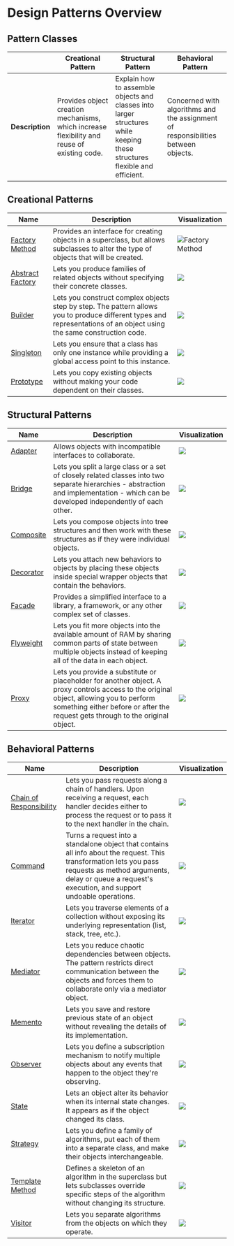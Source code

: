 # Design Patterns Overview 

## Pattern Classes

|                 | Creational Pattern                                           | Structural Pattern                                           | Behavioral Pattern                                           |
| --------------- | ------------------------------------------------------------ | ------------------------------------------------------------ | ------------------------------------------------------------ |
| **Description** | Provides object creation mechanisms, which increase flexibility and reuse of existing code. | Explain how to assemble objects and classes into larger structures while keeping these structures flexible and efficient. | Concerned with algorithms and the assignment of responsibilities between objects. |

## Creational Patterns

| Name                                                         | Description                                                  | Visualization                                                |
| ------------------------------------------------------------ | ------------------------------------------------------------ | ------------------------------------------------------------ |
| [Factory Method](https://refactoring.guru/design-patterns/factory-method) | Provides an interface for creating objects in a superclass, but allows subclasses to alter the type of objects that will be created. | ![Factory Method](https://refactoring.guru/images/patterns/cards/factory-method-mini.png) |
| [Abstract Factory](https://refactoring.guru/design-patterns/abstract-factory) | Lets you produce families of related objects without specifying their concrete classes. | ![](https://refactoring.guru/images/patterns/cards/abstract-factory-mini.png) |
| [Builder](https://refactoring.guru/design-patterns/builder)  | Lets you construct complex objects step by step. The pattern allows you to produce different types and representations of an object using the same construction code. | ![](https://refactoring.guru/images/patterns/cards/builder-mini.png) |
| [Singleton](https://refactoring.guru/design-patterns/singleton) | Lets you ensure that a class has only one instance while providing a global access point to this instance. | ![](https://refactoring.guru/images/patterns/cards/singleton-mini.png) |
| [Prototype](https://refactoring.guru/design-patterns/prototype) | Lets you copy existing objects without making your code dependent on their classes. | ![](https://refactoring.guru/images/patterns/cards/prototype-mini.png) |

## Structural Patterns

| Name                                                         | Description                                                  | Visualization                                                |
| ------------------------------------------------------------ | ------------------------------------------------------------ | ------------------------------------------------------------ |
| [Adapter](https://refactoring.guru/design-patterns/adapter)  | Allows objects with incompatible interfaces to collaborate.  | ![](https://refactoring.guru/images/patterns/cards/adapter-mini.png) |
| [Bridge](https://refactoring.guru/design-patterns/bridge)    | Lets you split a large class or a set of closely related classes into two separate hierarchies - abstraction and implementation - which can be developed independently of each other. | ![](https://refactoring.guru/images/patterns/cards/bridge-mini.png) |
| [Composite](https://refactoring.guru/design-patterns/composite) | Lets you compose objects into tree structures and then work with these structures as if they were individual objects. | ![](https://refactoring.guru/images/patterns/cards/composite-mini.png) |
| [Decorator](https://refactoring.guru/design-patterns/decorator) | Lets you attach new behaviors to objects by placing these objects inside special wrapper objects that contain the behaviors. | ![](https://refactoring.guru/images/patterns/cards/decorator-mini.png) |
| [Facade](https://refactoring.guru/design-patterns/facade)    | Provides a simplified interface to a library, a framework, or any other complex set of classes. | ![](https://refactoring.guru/images/patterns/cards/facade-mini.png) |
| [Flyweight](https://refactoring.guru/design-patterns/flyweight) | Lets you fit more objects into the available amount of RAM by sharing common parts of state between multiple objects instead of keeping all of the data in each object. | ![](https://refactoring.guru/images/patterns/cards/flyweight-mini.png) |
| [Proxy](https://refactoring.guru/design-patterns/proxy)      | Lets you provide a substitute or placeholder for another object. A proxy controls access to the original object, allowing you to perform something either before or after the request gets through to the original object. | ![](https://refactoring.guru/images/patterns/cards/proxy-mini.png) |

## Behavioral Patterns

| Name                                                         | Description                                                  | Visualization                                                |
| ------------------------------------------------------------ | ------------------------------------------------------------ | ------------------------------------------------------------ |
| [Chain of Responsibility](https://refactoring.guru/design-patterns/chain-of-responsibility) | Lets you pass requests along a chain of handlers. Upon receiving a request, each handler decides either to process the request or to pass it to the next handler in the chain. | ![](https://refactoring.guru/images/patterns/cards/chain-of-responsibility-mini.png) |
| [Command](https://refactoring.guru/design-patterns/command)  | Turns a request into a standalone object that contains all info about the request. This transformation lets you pass requests as method arguments, delay or queue a request's execution, and support undoable operations. | ![](https://refactoring.guru/images/patterns/cards/command-mini.png) |
| [Iterator](https://refactoring.guru/design-patterns/iterator) | Lets you traverse elements of a collection without exposing its underlying representation (list, stack, tree, etc.). | ![](https://refactoring.guru/images/patterns/cards/iterator-mini.png) |
| [Mediator](https://refactoring.guru/design-patterns/mediator) | Lets you reduce chaotic dependencies between objects. The pattern restricts direct communication between the objects and forces them to collaborate only via a mediator object. | ![](https://refactoring.guru/images/patterns/cards/mediator-mini.png) |
| [Memento](https://refactoring.guru/design-patterns/memento)  | Lets you save and restore previous state of an object without revealing the details of its implementation. | ![](https://refactoring.guru/images/patterns/cards/memento-mini.png) |
| [Observer](https://refactoring.guru/design-patterns/observer) | Lets you define a subscription mechanism to notify multiple objects about any events that happen to the object they're observing. | ![](https://refactoring.guru/images/patterns/cards/observer-mini.png) |
| [State](https://refactoring.guru/design-patterns/state)      | Lets an object alter its behavior when its internal state changes. It appears as if the object changed its class. | ![](https://refactoring.guru/images/patterns/cards/state-mini.png) |
| [Strategy](https://refactoring.guru/design-patterns/strategy) | Lets you define a family of algorithms, put each of them into a separate class, and make their objects interchangeable. | ![](https://refactoring.guru/images/patterns/cards/strategy-mini.png) |
| [Template Method](https://refactoring.guru/design-patterns/template-method) | Defines a skeleton of an algorithm in the superclass but lets subclasses override specific steps of the algorithm without changing its structure. | ![](https://refactoring.guru/images/patterns/cards/template-method-mini.png) |
| [Visitor](https://refactoring.guru/design-patterns/visitor)  | Lets you separate algorithms from the objects on which they operate. | ![](https://refactoring.guru/images/patterns/cards/visitor-mini.png) |
